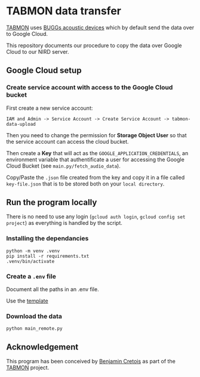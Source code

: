 # TABMON data transfer 

[TABMON](https://www.nina.no/english/TABMON) uses [BUGGs acoustic devices](https://www.bugg.xyz/) which by default send the data over to Google Cloud.

This repository documents our procedure to copy the data over Google Cloud to our NIRD server.

## Google Cloud setup

### Create service account with access to the Google Cloud bucket

First create a new service account:

```
IAM and Admin -> Service Account -> Create Service Account -> tabmon-data-upload
```

Then you need to change the permission for **Storage Object User** so that the service account can access the cloud bucket.

Then create a **Key** that will act as the `GOOGLE_APPLICATION_CREDENTIALS`, an environment variable that authentificate a user for accessing the Google Cloud Bucket (see `main.py/fetch_audio_data`).

Copy/Paste the `.json` file created from the key and copy it in a file called `key-file.json` that is to be stored both on your `local directory`.


## Run the program locally

There is no need to use any login (`gcloud auth login`, `gcloud config set project`) as everything is handled by the script.

### Installing the dependancies

```
python -m venv .venv
pip install -r requirements.txt
.venv/bin/activate
```

### Create a `.env` file

Document all the paths in an .env file.

Use the [template](https://github.com/NINAnor/WP1-data-transfer/blob/main/.env)

### Download the data

```
python main_remote.py
```

## Acknowledgement

This program has been conceived by [Benjamin Cretois](https://bencretois.github.io/) as part of the [TABMON](https://www.nina.no/english/TABMON) project.

